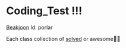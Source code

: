 # Coding_Test !!!
[Beakjoon](https://www.acmicpc.net/)
Id: porlar

Each class collection of [solved](https://solved.ac/)
 or
 awesome🤩🤩
